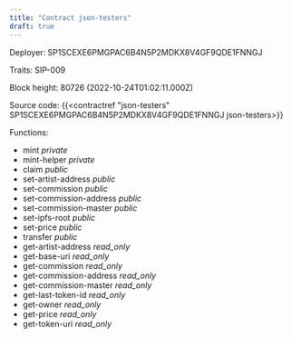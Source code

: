 ```yaml
---
title: "Contract json-testers"
draft: true
---
```

Deployer: SP1SCEXE6PMGPAC6B4N5P2MDKX8V4GF9QDE1FNNGJ

Traits:
SIP-009 



Block height: 80726 (2022-10-24T01:02:11.000Z)

Source code: {{<contractref "json-testers" SP1SCEXE6PMGPAC6B4N5P2MDKX8V4GF9QDE1FNNGJ json-testers>}}

Functions:

* mint _private_
* mint-helper _private_
* claim _public_
* set-artist-address _public_
* set-commission _public_
* set-commission-address _public_
* set-commission-master _public_
* set-ipfs-root _public_
* set-price _public_
* transfer _public_
* get-artist-address _read_only_
* get-base-uri _read_only_
* get-commission _read_only_
* get-commission-address _read_only_
* get-commission-master _read_only_
* get-last-token-id _read_only_
* get-owner _read_only_
* get-price _read_only_
* get-token-uri _read_only_
